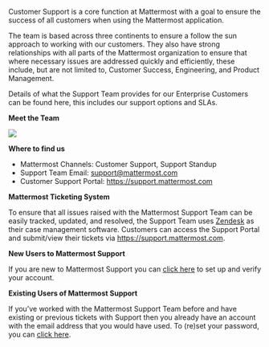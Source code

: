 Customer Support is a core function at Mattermost with a goal to ensure the success of all customers when using the Mattermost application.

The team is based across three continents to ensure a follow the sun approach to working with our customers.  They also have strong relationships with all parts of the Mattermost organization to ensure that where necessary issues are addressed quickly and efficiently, these include, but are not limited to, Customer Success, Engineering, and Product Management.

Details of what the Support Team provides for our Enterprise Customers can be found here, this includes our support options and SLAs.

**Meet the Team**

![](../../.gitbook/assets/Support-team-image-for-handbook.png)

**Where to find us**

* Mattermost Channels: Customer Support, Support Standup
* Support Team Email: support@mattermost.com
* Customer Support Portal: https://support.mattermost.com

**Mattermost Ticketing System**

To ensure that all issues raised with the Mattermost Support Team can be easily tracked, updated, and resolved, the Support Team uses [Zendesk](https://www.zendesk.com/) as their case management software.
Customers can access the Support Portal and submit/view their tickets via https://support.mattermost.com. 

**New Users to Mattermost Support**

If you are new to Mattermost Support you can [click here](https://mattermost.zendesk.com/auth/v2/login/registration?auth_origin=327479%2Ctrue%2Ctrue&brand_id=327479&return_to=https%3A%2F%2Fsupport.mattermost.com%2Fhc%2Fen-us&theme=hc) to set up and verify your account.

**Existing Users of Mattermost Support**

If you’ve worked with the Mattermost Support Team before and have existing or previous tickets with Support then you already have an account with the email address that you would have used.  To (re)set your password, you can [click here](https://mattermost.zendesk.com/auth/v2/login/password_reset?auth_origin=327479%2Ctrue%2Ctrue&brand_id=327479&return_to=https%3A%2F%2Fsupport.mattermost.com%2Fhc%2Fen-us&theme=hc).
